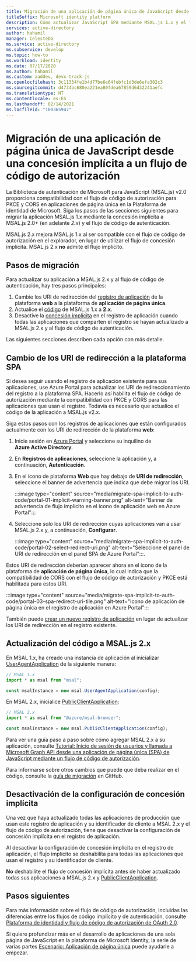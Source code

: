 ```yaml
---
title: Migración de una aplicación de página única de JavaScript desde una concesión implícita a un flujo de código de autorización | Azure
titleSuffix: Microsoft identity platform
description: Cómo actualizar JavaScript SPA mediante MSAL.js 1.x y el flujo de concesión implícita a MSAL.js 2.x, y el flujo de código de autorización mediante la compatibilidad con PKCE y CORS.
services: active-directory
author: hahamil
manager: CelesteDG
ms.service: active-directory
ms.subservice: develop
ms.topic: how-to
ms.workload: identity
ms.date: 07/17/2020
ms.author: hahamil
ms.custom: aaddev, devx-track-js
ms.openlocfilehash: 3c11334fe1b4d77be6e64febfc1d3de6efa302c3
ms.sourcegitcommit: d4734bc680ea221ea80fdea67859d6d32241aefc
ms.translationtype: HT
ms.contentlocale: es-ES
ms.lasthandoff: 02/14/2021
ms.locfileid: "100365947"
---
```

# <a name="migrate-a-javascript-single-page-app-from-implicit-grant-to-auth-code-flow"></a>Migración de una aplicación de página única de JavaScript desde una concesión implícita a un flujo de código de autorización

La Biblioteca de autenticación de Microsoft para JavaScript (MSAL.js) v2.0 proporciona compatibilidad con el flujo de código de autorización para PKCE y CORS en aplicaciones de página única en la Plataforma de identidad de Microsoft. Siga los pasos de las secciones siguientes para migrar la aplicación MSAL.js 1.x mediante la concesión implícita a MSAL.js 2.0+ (en adelante *2.x*) y el flujo de código de autenticación.

MSAL.js 2.x mejora MSAL.js 1.x al ser compatible con el flujo de código de autorización en el explorador, en lugar de utilizar el flujo de concesión implícita. MSAL.js 2.x **no** admite el flujo implícito.

## <a name="migration-steps"></a>Pasos de migración

Para actualizar su aplicación a MSAL.js 2.x y al flujo de código de autenticación, hay tres pasos principales:

1. Cambie los URI de redirección del [registro de aplicación](#switch-redirect-uris-to-spa-platform) de la plataforma **web** a la plataforma de **aplicación de página única**.
1. Actualice el [código](#switch-redirect-uris-to-spa-platform) de MSAL.js 1.x a **2.x**.
1. Desactive la [concesión implícita](#disable-implicit-grant-settings) en el registro de aplicación cuando todas las aplicaciones que comparten el registro se hayan actualizado a MSAL.js 2.x y al flujo de código de autenticación.

Las siguientes secciones describen cada opción con más detalle.

## <a name="switch-redirect-uris-to-spa-platform"></a>Cambio de los URI de redirección a la plataforma SPA

Si desea seguir usando el registro de aplicación existente para sus aplicaciones, use Azure Portal para actualizar los URI de redireccionamiento del registro a la plataforma SPA. Hacerlo así habilita el flujo de código de autorización mediante la compatibilidad con PKCE y CORS para las aplicaciones que usan el registro. Todavía es necesario que actualice el código de la aplicación a MSAL.js v2.x.

Siga estos pasos con los registros de aplicaciones que están configurados actualmente con los URI de redirección de la plataforma **web**:

1. Inicie sesión en <a href="https://portal.azure.com/" target="_blank">Azure Portal</a> y seleccione su inquilino de **Azure Active Directory**.
1. En **Registros de aplicaciones**, seleccione la aplicación y, a continuación, **Autenticación**.
1. En el icono de plataforma **Web** que hay debajo de **URI de redirección**, seleccione el banner de advertencia que indica que debe migrar los URI.

    :::image type="content" source="media/migrate-spa-implicit-to-auth-code/portal-01-implicit-warning-banner.png" alt-text="Banner de advertencia de flujo implícito en el icono de aplicación web en Azure Portal":::
1. Seleccione *solo* los URI de redirección cuyas aplicaciones van a usar MSAL.js 2.x y, a continuación, **Configurar**.

    :::image type="content" source="media/migrate-spa-implicit-to-auth-code/portal-02-select-redirect-uri.png" alt-text="Seleccione el panel de URI de redirección en el panel SPA de Azure Portal":::.

Estos URI de redirección deberían aparecer ahora en el icono de la plataforma de **aplicación de página única**, lo cual indica que la compatibilidad de CORS con el flujo de código de autorización y PKCE está habilitada para estos URI.

:::image type="content" source="media/migrate-spa-implicit-to-auth-code/portal-03-spa-redirect-uri-tile.png" alt-text="Icono de aplicación de página única en el registro de aplicación en Azure Portal":::

También puede [crear un nuevo registro de aplicación](scenario-spa-app-registration.md) en lugar de actualizar los URI de redirección en el registro existente.

## <a name="update-your-code-to-msaljs-2x"></a>Actualización del código a MSAL.js 2.x

En MSAL 1.x, ha creado una instancia de aplicación al inicializar [UserAgentApplication][msal-js-useragentapplication] de la siguiente manera:

```javascript
// MSAL 1.x
import * as msal from "msal";

const msalInstance = new msal.UserAgentApplication(config);
```

En MSAL 2.x, inicialice [PublicClientApplication][msal-js-publicclientapplication]:

```javascript
// MSAL 2.x
import * as msal from "@azure/msal-browser";

const msalInstance = new msal.PublicClientApplication(config);
```

Para ver una guía paso a paso sobre cómo agregar MSAL 2.x a su aplicación, consulte [Tutorial: Inicio de sesión de usuarios y llamada a Microsoft Graph API desde una aplicación de página única (SPA) de JavaScript mediante un flujo de código de autorización](tutorial-v2-javascript-auth-code.md).

Para informarse sobre otros cambios que puede que deba realizar en el código, consulte la [guía de migración](https://github.com/AzureAD/microsoft-authentication-library-for-js/blob/dev/lib/msal-browser/docs/v1-migration.md) en GitHub.

## <a name="disable-implicit-grant-settings"></a>Desactivación de la configuración de concesión implícita

Una vez que haya actualizado todas las aplicaciones de producción que usan este registro de aplicación y su identificador de cliente a MSAL 2.x y el flujo de código de autorización, tiene que desactivar la configuración de concesión implícita en el registro de aplicación.

Al desactivar la configuración de concesión implícita en el registro de aplicación, el flujo implícito se deshabilita para todas las aplicaciones que usan el registro y su identificador de cliente.

**No** deshabilite el flujo de concesión implícita antes de haber actualizado todas sus aplicaciones a MSAL.js 2.x y [PublicClientApplication][msal-js-publicclientapplication].

## <a name="next-steps"></a>Pasos siguientes

Para más información sobre el flujo de código de autorización, incluidas las diferencias entre los flujos de código implícito y de autenticación, consulte [Plataforma de identidad y flujo de código de autorización de OAuth 2.0](v2-oauth2-auth-code-flow.md).

Si quiere profundizar más en el desarrollo de aplicaciones de una sola página de JavaScript en la plataforma de Microsoft Identity, la serie de varias partes [Escenario: Aplicación de página única](scenario-spa-overview.md) puede ayudarle a empezar.

<!-- LINKS - external -->
[msal-js-useragentapplication]: https://azuread.github.io/microsoft-authentication-library-for-js/ref/classes/_azure_msal.useragentapplication.html
[msal-js-publicclientapplication]: https://azuread.github.io/microsoft-authentication-library-for-js/ref/classes/_azure_msal_browser.publicclientapplication.html
